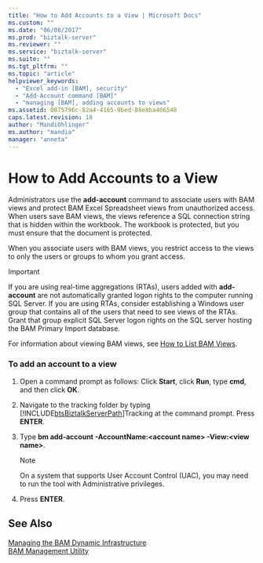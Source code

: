 ```yaml
---
title: "How to Add Accounts to a View | Microsoft Docs"
ms.custom: ""
ms.date: "06/08/2017"
ms.prod: "biztalk-server"
ms.reviewer: ""
ms.service: "biztalk-server"
ms.suite: ""
ms.tgt_pltfrm: ""
ms.topic: "article"
helpviewer_keywords: 
  - "Excel add-in [BAM], security"
  - "Add-Account command [BAM]"
  - "managing [BAM], adding accounts to views"
ms.assetid: 0875796c-82a4-4165-9bed-88e8ba466548
caps.latest.revision: 18
author: "MandiOhlinger"
ms.author: "mandia"
manager: "anneta"
---
```

# How to Add Accounts to a View
Administrators use the **add-account** command to associate users with BAM views and protect BAM Excel Spreadsheet views from unauthorized access. When users save BAM views, the views reference a SQL connection string that is hidden within the workbook. The workbook is protected, but you must ensure that the document is protected.  
  
 When you associate users with BAM views, you restrict access to the views to only the users or groups to whom you grant access.  
  
> [!IMPORTANT]
>  If you are using real-time aggregations (RTAs), users added with **add-account** are not automatically granted logon rights to the computer running SQL Server. If you are using RTAs, consider establishing a Windows user group that contains all of the users that need to see views of the RTAs. Grant that group explicit SQL Server logon rights on the SQL server hosting the BAM Primary Import database.  
  
 For information about viewing BAM views, see [How to List BAM Views](../core/how-to-list-bam-views.md).  
  
### To add an account to a view  
  
1.  Open a command prompt as follows: Click **Start**, click **Run**, type **cmd**, and then click **OK**.  
  
2.  Navigate to the tracking folder by typing [!INCLUDE[btsBiztalkServerPath](../includes/btsbiztalkserverpath-md.md)]Tracking at the command prompt. Press **ENTER**.  
  
3.  Type **bm add-account -AccountName:\<account name> -View:\<view name>**.  
  
    > [!NOTE]
    >  On a system that supports User Account Control (UAC), you may need to run the tool with Administrative privileges.  
  
4.  Press **ENTER**.  
  
## See Also  
 [Managing the BAM Dynamic Infrastructure](../core/managing-the-bam-dynamic-infrastructure.md)   
 [BAM Management Utility](../core/bam-management-utility.md)